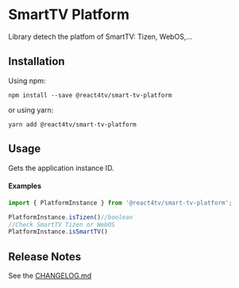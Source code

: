 # SmartTV Platform


Library detech the platfom of SmartTV: Tizen, WebOS,...



## Installation

Using npm:

```
npm install --save @react4tv/smart-tv-platform
```

or using yarn:

```
yarn add @react4tv/smart-tv-platform
```

## Usage

Gets the application instance ID.

#### Examples

```javascript
import { PlatformInstance } from '@react4tv/smart-tv-platform';

PlatformInstance.isTizen()//boolean
//Check SmartTV Tizen or WebOS
PlatformInstance.isSmartTV()
```

## Release Notes

See the [CHANGELOG.md](https://github.com/react-native-device-info/react-native-device-info/blob/master/CHANGELOG.md)
